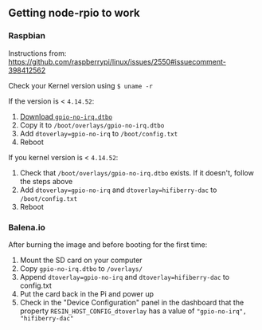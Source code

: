
## Getting node-rpio to work
### Raspbian
Instructions from: https://github.com/raspberrypi/linux/issues/2550#issuecomment-398412562

Check your Kernel version using `$ uname -r`

If the version is < `4.14.52`:
1. [Download `gpio-no-irq.dtbo`](gpio-no-irq.dtbo)
2. Copy it to `/boot/overlays/gpio-no-irq.dtbo`
3. Add `dtoverlay=gpio-no-irq` to `/boot/config.txt`
4. Reboot

If you kernel version is  < `4.14.52`:
1. Check that `/boot/overlays/gpio-no-irq.dtbo` exists. If it doesn't, follow the steps above
2. Add `dtoverlay=gpio-no-irq` and `dtoverlay=hifiberry-dac` to `/boot/config.txt`
3. Reboot


### Balena.io
After burning the image and before booting for the first time:
1. Mount the SD card on your computer 
2. Copy `gpio-no-irq.dtbo` to `/overlays/`
3. Append `dtoverlay=gpio-no-irq` and `dtoverlay=hifiberry-dac` to config.txt
4. Put the card back in the Pi and power up
5. Check in the "Device Configuration" panel in the dashboard that the property `RESIN_HOST_CONFIG_dtoverlay` has a value of `"gpio-no-irq", "hifiberry-dac"`
